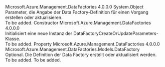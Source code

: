 <Type Name="DataFactoryCreateOrUpdateParameters" FullName="Microsoft.Azure.Management.DataFactories.Models.DataFactoryCreateOrUpdateParameters">
  <TypeSignature Language="C#" Value="public class DataFactoryCreateOrUpdateParameters" />
  <TypeSignature Language="ILAsm" Value=".class public auto ansi beforefieldinit DataFactoryCreateOrUpdateParameters extends System.Object" />
  <TypeSignature Language="DocId" Value="T:Microsoft.Azure.Management.DataFactories.Models.DataFactoryCreateOrUpdateParameters" />
  <TypeSignature Language="VB.NET" Value="Public Class DataFactoryCreateOrUpdateParameters" />
  <TypeSignature Language="F#" Value="type DataFactoryCreateOrUpdateParameters = class" />
  <AssemblyInfo>
    <AssemblyName>Microsoft.Azure.Management.DataFactories</AssemblyName>
    <AssemblyVersion>4.0.0.0</AssemblyVersion>
  </AssemblyInfo>
  <Base>
    <BaseTypeName>System.Object</BaseTypeName>
  </Base>
  <Interfaces />
  <Docs>
    <summary>
            Parameter, die Angabe der Data Factory-Definition für einen Vorgang erstellen oder aktualisieren.
            </summary>
    <remarks>To be added.</remarks>
  </Docs>
  <Members>
    <Member MemberName=".ctor">
      <MemberSignature Language="C#" Value="public DataFactoryCreateOrUpdateParameters ();" />
      <MemberSignature Language="ILAsm" Value=".method public hidebysig specialname rtspecialname instance void .ctor() cil managed" />
      <MemberSignature Language="DocId" Value="M:Microsoft.Azure.Management.DataFactories.Models.DataFactoryCreateOrUpdateParameters.#ctor" />
      <MemberSignature Language="VB.NET" Value="Public Sub New ()" />
      <MemberType>Constructor</MemberType>
      <AssemblyInfo>
        <AssemblyName>Microsoft.Azure.Management.DataFactories</AssemblyName>
        <AssemblyVersion>4.0.0.0</AssemblyVersion>
      </AssemblyInfo>
      <Parameters />
      <Docs>
        <summary>
            Initialisiert eine neue Instanz der DataFactoryCreateOrUpdateParameters-Klasse.
            </summary>
        <remarks>To be added.</remarks>
      </Docs>
    </Member>
    <Member MemberName="DataFactory">
      <MemberSignature Language="C#" Value="public Microsoft.Azure.Management.DataFactories.Models.DataFactory DataFactory { get; set; }" />
      <MemberSignature Language="ILAsm" Value=".property instance class Microsoft.Azure.Management.DataFactories.Models.DataFactory DataFactory" />
      <MemberSignature Language="DocId" Value="P:Microsoft.Azure.Management.DataFactories.Models.DataFactoryCreateOrUpdateParameters.DataFactory" />
      <MemberSignature Language="VB.NET" Value="Public Property DataFactory As DataFactory" />
      <MemberSignature Language="F#" Value="member this.DataFactory : Microsoft.Azure.Management.DataFactories.Models.DataFactory with get, set" Usage="Microsoft.Azure.Management.DataFactories.Models.DataFactoryCreateOrUpdateParameters.DataFactory" />
      <MemberType>Property</MemberType>
      <AssemblyInfo>
        <AssemblyName>Microsoft.Azure.Management.DataFactories</AssemblyName>
        <AssemblyVersion>4.0.0.0</AssemblyVersion>
      </AssemblyInfo>
      <ReturnValue>
        <ReturnType>Microsoft.Azure.Management.DataFactories.Models.DataFactory</ReturnType>
      </ReturnValue>
      <Docs>
        <summary>
            Optional. Die Definition der Data Factory erstellt oder aktualisiert werden.
            </summary>
        <value>To be added.</value>
        <remarks>To be added.</remarks>
      </Docs>
    </Member>
  </Members>
</Type>